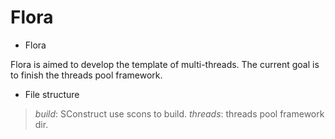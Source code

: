Flora
=======

* Flora

Flora is aimed to develop the template of multi-threads.
The current goal is to finish the threads pool framework.

* File structure

> _build_: SConstruct use scons to build.
> _threads_: threads pool framework dir.
